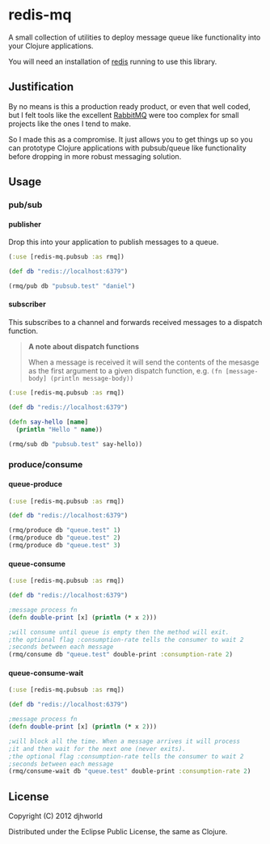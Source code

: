 # redis-mq

A small collection of utilities to deploy message queue like functionality into your Clojure applications.

You will need an installation of [redis](http://redis.io) running to use this library.

## Justification

By no means is this a production ready product, or even that well coded, but I felt tools like the excellent [RabbitMQ](http://www.rabbitmq.com/) were too complex for small projects like the ones I tend to make.

So I made this as a compromise. It just allows you to get things up so you can prototype Clojure applications with pubsub/queue like functionality before dropping in more robust messaging solution.

## Usage

### pub/sub
#### publisher
Drop this into your application to publish messages to a queue.

```clj
(:use [redis-mq.pubsub :as rmq])

(def db "redis://localhost:6379")

(rmq/pub db "pubsub.test" "daniel")
```

#### subscriber
This subscribes to a channel and forwards received messages to a dispatch function.

> **A note about dispatch functions**
>
> When a message is received it will send the contents of the mesasge as
> the first argument to a given dispatch function, e.g. `(fn [message-body] (println message-body))`

```clj
(:use [redis-mq.pubsub :as rmq])

(def db "redis://localhost:6379")

(defn say-hello [name]
  (println "Hello " name))

(rmq/sub db "pubsub.test" say-hello))
```

### produce/consume
#### queue-produce

```clj
(:use [redis-mq.pubsub :as rmq])

(def db "redis://localhost:6379")

(rmq/produce db "queue.test" 1)
(rmq/produce db "queue.test" 2)
(rmq/produce db "queue.test" 3)
```

#### queue-consume

```clj
(:use [redis-mq.pubsub :as rmq])

(def db "redis://localhost:6379")

;message process fn
(defn double-print [x] (println (* x 2)))

;will consume until queue is empty then the method will exit.
;the optional flag :consumption-rate tells the consumer to wait 2
;seconds between each message
(rmq/consume db "queue.test" double-print :consumption-rate 2)
```

#### queue-consume-wait

```clj
(:use [redis-mq.pubsub :as rmq])

(def db "redis://localhost:6379")

;message process fn
(defn double-print [x] (println (* x 2)))

;will block all the time. When a message arrives it will process
;it and then wait for the next one (never exits). 
;the optional flag :consumption-rate tells the consumer to wait 2
;seconds between each message
(rmq/consume-wait db "queue.test" double-print :consumption-rate 2)
```

## License

Copyright (C) 2012 djhworld

Distributed under the Eclipse Public License, the same as Clojure.
